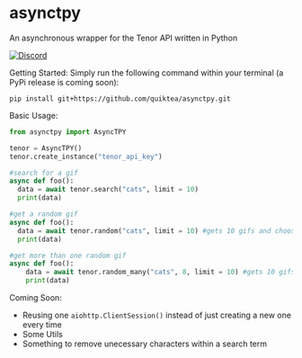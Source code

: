 # asynctpy
An asynchronous wrapper for the Tenor API written in Python

[![Discord][7]][8]

Getting Started:
Simply run the following command within your terminal (a PyPi release is coming soon):
```
pip install git+https://github.com/quiktea/asynctpy.git
```

Basic Usage:
```py
from asynctpy import AsyncTPY

tenor = AsyncTPY()
tenor.create_instance("tenor_api_key")

#search for a gif
async def foo():
  data = await tenor.search("cats", limit = 10)
  print(data)

#get a random gif
async def foo():
  data = await tenor.random("cats", limit = 10) #gets 10 gifs and chooses a random one out of them
  print(data)

#get more than one random gif
async def foo():
    data = await tenor.random_many("cats", 8, limit = 10) #gets 10 gifs and chooses 8 random ones from them
    print(data)

```

Coming Soon:
- Reusing one `aiohttp.ClientSession()` instead of just creating a new one every time
- Some Utils
- Something to remove unecessary characters within a search term




[8]: https://discord.gg/jHt3qrNxyk
[7]: https://discordapp.com/api/guilds/815602429532962836/widget.png?style=shield